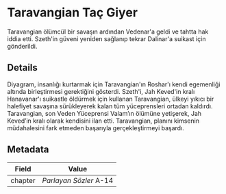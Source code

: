 # Taravangian Taç Giyer
Taravangian ölümcül bir savaşın ardından Vedenar'a geldi ve tahtta hak iddia etti. Szeth'in güveni yeniden sağlanıp tekrar Dalinar'a suikast için gönderildi.

## Details
Diyagram, insanlığı kurtarmak için Taravangian'ın Roshar'ı kendi egemenliği altında birleştirmesi gerektiğini gösterdi. Szeth'i, Jah Keved'in kralı Hanavanar'ı suikastle öldürmek için kullanan Taravangian, ülkeyi yıkıcı bir halefiyet savaşına sürükleyerek kalan tüm yüceprensleri ortadan kaldırdı. Taravangian, son Veden Yüceprensi Valam’ın ölümüne yetişerek, Jah Keved’in kralı olarak kendisini ilan etti. Taravangian, planını kimsenin müdahalesini fark etmeden başarıyla gerçekleştirmeyi başardı.

## Metadata
| Field | Value |
| ----- | ----- |
| chapter | *Parlayan Sözler* A-14 |
